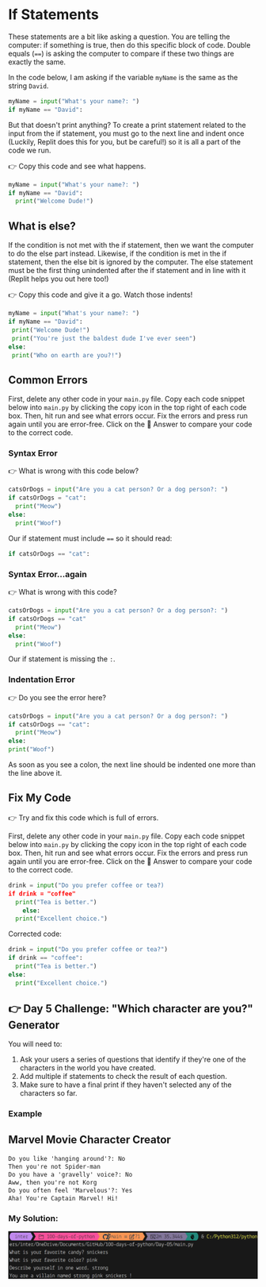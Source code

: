 # If Statements

These statements are a bit like asking a question. You are telling the computer: if something is true, then do this specific block of code. Double equals (`==`) is asking the computer to compare if these two things are exactly the same.

In the code below, I am asking if the variable `myName` is the same as the string `David`.

```python
myName = input("What's your name?: ")
if myName == "David":
```

But that doesn't print anything? To create a print statement related to the input from the if statement, you must go to the next line and indent once (Luckily, Replit does this for you, but be careful!) so it is all a part of the code we run.

👉 Copy this code and see what happens.

```python
myName = input("What's your name?: ")
if myName == "David":
  print("Welcome Dude!")
```

## What is else?

If the condition is not met with the if statement, then we want the computer to do the else part instead. Likewise, if the condition is met in the if statement, then the else bit is ignored by the computer. The else statement must be the first thing unindented after the if statement and in line with it (Replit helps you out here too!)

👉 Copy this code and give it a go. Watch those indents!

```python
myName = input("What's your name?: ")
if myName == "David":
 print("Welcome Dude!")
 print("You're just the baldest dude I've ever seen")
else:
 print("Who on earth are you?!")
```

## Common Errors

First, delete any other code in your `main.py` file. Copy each code snippet below into `main.py` by clicking the copy icon in the top right of each code box. Then, hit run and see what errors occur. Fix the errors and press run again until you are error-free. Click on the 👀 Answer to compare your code to the correct code.

### Syntax Error

👉 What is wrong with this code below?

```python
catsOrDogs = input("Are you a cat person? Or a dog person?: ")
if catsOrDogs = "cat":
  print("Meow")
else:
  print("Woof")
```

Our if statement must include `==` so it should read:
```python
if catsOrDogs == "cat":
```

### Syntax Error...again

👉 What is wrong with this code?

```python
catsOrDogs = input("Are you a cat person? Or a dog person?: ")
if catsOrDogs == "cat"
  print("Meow")
else:
  print("Woof")
```

Our if statement is missing the `:`.

### Indentation Error

👉 Do you see the error here?

```python
catsOrDogs = input("Are you a cat person? Or a dog person?: ")
if catsOrDogs == "cat":
  print("Meow")
else:
print("Woof")
```

As soon as you see a colon, the next line should be indented one more than the line above it.

## Fix My Code

👉 Try and fix this code which is full of errors.

First, delete any other code in your `main.py` file. Copy each code snippet below into `main.py` by clicking the copy icon in the top right of each code box. Then, hit run and see what errors occur. Fix the errors and press run again until you are error-free. Click on the 👀 Answer to compare your code to the correct code.

```python
drink = input("Do you prefer coffee or tea?)
if drink = "coffee"
  print("Tea is better.")
    else:
  print("Excellent choice.")
```

Corrected code:
```python
drink = input("Do you prefer coffee or tea?")
if drink == "coffee":
  print("Tea is better.")
else:
  print("Excellent choice.")
```

## 👉 Day 5 Challenge: "Which character are you?" Generator

You will need to:

1. Ask your users a series of questions that identify if they're one of the characters in the world you have created.
2. Add multiple if statements to check the result of each question.
3. Make sure to have a final print if they haven't selected any of the characters so far.

### Example

Marvel Movie Character Creator
--
```plaintext
Do you like 'hanging around'?: No
Then you're not Spider-man
Do you have a 'gravelly' voice?: No
Aww, then you're not Korg
Do you often feel 'Marvelous'?: Yes
Aha! You're Captain Marvel! Hi!
```

### My Solution:

![my solution](image.png)


